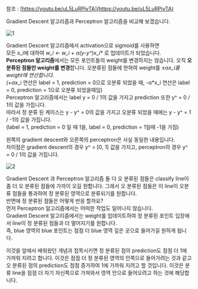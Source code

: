 참조 : [https://youtu.be/uL5LuRPivTA](https://youtu.be/uL5LuRPivTA)

Gradient Descent 알고리즘과 Perceptron 알고리즘을 비교해 보겠습니다.

![1](http://postfiles4.naver.net/MjAxODAxMDlfMTM1/MDAxNTE1NDcyNjI0Mzc3.nn5gP34ZSxodJjsW450_iB6LyLVBsxZvBKzJiMmUoHYg.Cd_PDp90EaUfONCS-wTLJvBZ-oHaeFFBL53X5zhuhDcg.PNG.infoefficien/27._Gradient_Descent_Vs_Perceptron_Algorithm.mp4_000076079.png?type=w773)

Gradient Descent 알고리즘에서 activation으로 sigmoid를 사용하면<br>
모든 x_i에 대하여 **w_i ← w_i + α*(y-y^)x_i** 로 업데이트가 되었습니다.<br>
**Perceptron 알고리즘**에서는 모든 포인트들의 weight를 변경하지는 않습니다. 오직 **오 분류된 점들만 weight를 변경**합니다.
오분류된 점들에 한하여 weight를 ±α*x_i를 weight에 연산합니다.<br>
(+α*x_i 연산은 label = 1, prediction = 0으로 오분류 되었을 때, -α*x_i 연산은 label = 0, prediction = 1으로 오분류 되었을때임)<br>
Perceptron 알고리즘에서는 label y = 0 / 1의 값을 가지고 prediction 또한 y^ = 0 / 1의 값을 가집니다.<br>
따라서 정 분류 된 케이스는 y - y^ = 0의 값을 가지고 오분류 되었을 때에는 y - y^ = 1 / -1의 값을 가집니다.<br>
(label = 1, prediction  = 0 일 때 1을, label = 0, prediction = 1일때 -1을 가짐)

왼쪽의 gradient descent와 오른쪽의 perceptron은 사실 동일한 내용입니다.<br>
차이점은 gradient descent의 경우 y^ = [0, 1] 값을 가지고, perceptron의 경우 y^ = 0 / 1의 값을 가집니다.

![2](http://postfiles14.naver.net/MjAxODAxMDlfMTQ0/MDAxNTE1NDczNjUxNjMx.hNlyEo5FIjIcg4B-FAIchx39V8_Imjdb4wT_O5pixU4g.OY7x61KXSuc8Zv3KVgSuk5bh1oygG0TqTOVZcT_E7lgg.PNG.infoefficien/27._Gradient_Descent_Vs_Perceptron_Algorithm.mp4_000144144.png?type=w773)

Gradient Descent 과 Perceptron 알고리즘 둘 다 오 분류된 점들은 classify line이 좀 더 오 분류된 점들에 가까이 오길 원합니다. 그래서 오 분류된 점들은 이 line이 오분류 점들을 통과하여 정 분류된 영역으로 분류되기를 원합니다. <br>
반면에 정 분류된 점들은 어떻게 반응 할까요?<br>
먼저 Perceptron 알고리즘에서는 어떠한 작업도 일어나지 않습니다. <br>
Gradient Descent 알고리즘에서는 weight를 업데이트하여 정 분류된 포인트 입장에서 line이 정 분류된 점들과 더 멀어지기를 원합니다.<br>
즉, blue 영역의 blue 포인트는 점점 더 blue 영역 깊은 곳으로 들어가길 원하게 됩니다. 

이것을 앞에서 배워왔던 개념과 접목시키면 정 분류된 점의 prediction도 점점 더 1에 가까워 지려고 합니다. 이것은 점점 더 정 분류된 영역의 안쪽으로 들어가려는 것과 같고 오 분류된 점의 prediction도 점점 증가하여 1에 가까워 지려고 할 것입니다. 이것은 분류 line을 점점 더 자기 자신쪽으로 가져와서 영역 안으로 들어오려고 하는 것에 해당합니다. 